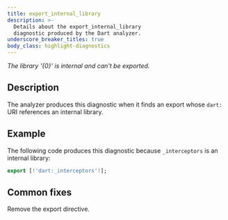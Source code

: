 ```yaml
---
title: export_internal_library
description: >-
  Details about the export_internal_library
  diagnostic produced by the Dart analyzer.
underscore_breaker_titles: true
body_class: highlight-diagnostics
---
```


_The library '{0}' is internal and can't be exported._

## Description

The analyzer produces this diagnostic when it finds an export whose `dart:`
URI references an internal library.

## Example

The following code produces this diagnostic because `_interceptors` is an
internal library:

```dart
export [!'dart:_interceptors'!];
```

## Common fixes

Remove the export directive.
